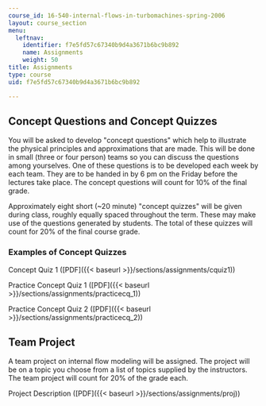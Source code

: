 ```yaml
---
course_id: 16-540-internal-flows-in-turbomachines-spring-2006
layout: course_section
menu:
  leftnav:
    identifier: f7e5fd57c67340b9d4a3671b6bc9b892
    name: Assignments
    weight: 50
title: Assignments
type: course
uid: f7e5fd57c67340b9d4a3671b6bc9b892

---
```


Concept Questions and Concept Quizzes
-------------------------------------

You will be asked to develop "concept questions" which help to illustrate the physical principles and approximations that are made. This will be done in small (three or four person) teams so you can discuss the questions among yourselves. One of these questions is to be developed each week by each team. They are to be handed in by 6 pm on the Friday before the lectures take place. The concept questions will count for 10% of the final grade.

Approximately eight short (~20 minute) "concept quizzes" will be given during class, roughly equally spaced throughout the term. These may make use of the questions generated by students. The total of these quizzes will count for 20% of the final course grade.

### Examples of Concept Quizzes

Concept Quiz 1 ([PDF]({{< baseurl >}}/sections/assignments/cquiz1))

Practice Concept Quiz 1 ([PDF]({{< baseurl >}}/sections/assignments/practicecq_1))

Practice Concept Quiz 2 ([PDF]({{< baseurl >}}/sections/assignments/practicecq_2))

Team Project
------------

A team project on internal flow modeling will be assigned. The project will be on a topic you choose from a list of topics supplied by the instructors. The team project will count for 20% of the grade each.

Project Description ([PDF]({{< baseurl >}}/sections/assignments/proj))